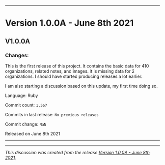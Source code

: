 ***

# Version 1.0.0A - June 8th 2021

## V1.0.0A

### Changes:

This is the first release of this project. It contains the basic data for 410 organizations, <!-- (fork count minus 2) !--> related notes, and images. It is missing data for 2 organizations. I should have started producing releases a lot earlier.

I am also starting a discussion based on this update, my first time doing so.

Language: Ruby

Commit count: `1,567`

Commits in last release: `No previous releases`

Commit change: `NaN`

Released on June 8th 2021

***


<hr /><em>This discussion was created from the release <a href='https://github.com/seanpm2001/GitHub_Organization_Info/releases/tag/V1.0.0A'>Version 1.0.0A - June 8th 2021</a>.</em>
